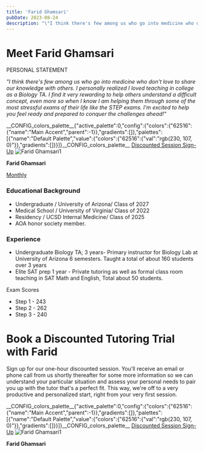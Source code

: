 ```yaml
---
title: 'Farid Ghamsari'
pubDate: 2023-08-24
description: "\"I think there's few among us who go into medicine who don't love to share our knowledge with others. I personally realized I loved teaching in college as "
---
```






# Meet Farid Ghamsari

PERSONAL STATEMENT

_"I think there's few among us who go into medicine who don't love to share our knowledge with others. I personally realized I loved teaching in college as a Biology TA. I find it very rewarding to help others understand a difficult concept, even more so when I know I am helping them through some of the most stressful exams of their life like the STEP exams. I'm excited to help you feel ready and prepared to conquer the challenges ahead!"_

\_\_CONFIG\_colors\_palette\_\_{"active\_palette":0,"config":{"colors":{"62516":{"name":"Main Accent","parent":-1}},"gradients":\[\]},"palettes":\[{"name":"Default Palette","value":{"colors":{"62516":{"val":"rgb(230, 107, 0)"}},"gradients":\[\]}}\]}\_\_CONFIG\_colors\_palette\_\_ [Discounted Session Sign-Up](/purchase-discounted-session/) ![](https://i2xfwztd2ksbegse.public.blob.vercel-storage.com/wp/2023/09/Farid-Ghamsari1.webp "Farid Ghamsari1")

**Farid Ghamsari**

[Monthly](#)

### Educational Background

- Undergraduate / University of Arizona/ Class of 2027
- Medical School / University of Virginia/ Class of 2022
- Residency / UCSD Internal Medicine/ Class of 2025
- AOA honor society member.

### Experience

- Undergraduate Biology TA; 3 years- Primary instructor for Biology Lab at University of Arizona 6 semesters. Taught a total of about 160 students over 3 years
- Elite SAT prep 1 year - Private tutoring as well as formal class room teaching in SAT Math and English, Total about 50 students.

Exam Scores

- Step 1 - 243
- Step 2 - 262
- Step 3 - 240

# Book a Discounted Tutoring Trial with Farid

Sign up for our one-hour discounted session. You'll receive an email or phone call from us shortly thereafter for some more information so we can understand your particular situation and assess your personal needs to pair you up with the tutor that's a perfect fit. This way, we're off to a very productive and personalized start, right from your very first session.

\_\_CONFIG\_colors\_palette\_\_{"active\_palette":0,"config":{"colors":{"62516":{"name":"Main Accent","parent":-1}},"gradients":\[\]},"palettes":\[{"name":"Default Palette","value":{"colors":{"62516":{"val":"rgb(230, 107, 0)"}},"gradients":\[\]}}\]}\_\_CONFIG\_colors\_palette\_\_ [Discounted Session Sign-Up](/purchase-discounted-session/) ![](https://i2xfwztd2ksbegse.public.blob.vercel-storage.com/wp/2023/09/Farid-Ghamsari1.webp "Farid Ghamsari1")

**Farid Ghamsari**
